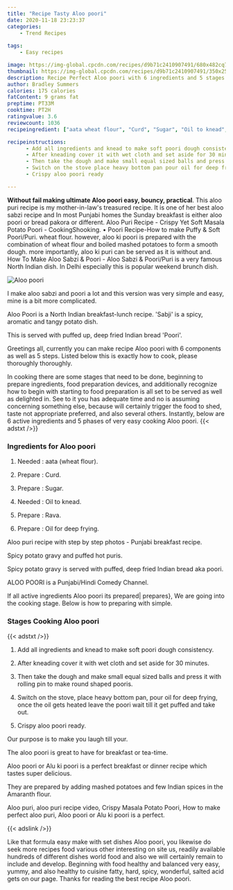 ```yaml
---
title: "Recipe Tasty Aloo poori"
date: 2020-11-18 23:23:37
categories:
    - Trend Recipes
    
tags:
    - Easy recipes

image: https://img-global.cpcdn.com/recipes/d9b71c2410907491/680x482cq70/aloo-poori-recipe-main-photo.jpg
thumbnail: https://img-global.cpcdn.com/recipes/d9b71c2410907491/350x250cq70/aloo-poori-recipe-main-photo.jpg
description: Recipe Perfect Aloo poori with 6 ingredients and 5 stages of easy cooking.
author: Bradley Summers
calories: 175 calories
fatContent: 9 grams fat
preptime: PT33M
cooktime: PT2H
ratingvalue: 3.6
reviewcount: 1036
recipeingredient: ["aata wheat flour", "Curd", "Sugar", "Oil to knead", "Rava", "Oil for deep frying"]

recipeinstructions: 
      - Add all ingredients and knead to make soft poori dough consistency 
      - After kneading cover it with wet cloth and set aside for 30 minutes 
      - Then take the dough and make small equal sized balls and press it with rolling pin to make round shaped pooris 
      - Switch on the stove place heavy bottom pan pour oil for deep frying once the oil gets heated leave the poori wait till it get puffed and take out 
      - Crispy aloo poori ready

---
```




**Without fail making ultimate Aloo poori easy, bouncy, practical**. This aloo puri recipe is my mother-in-law&#39;s treasured recipe. It is one of her best aloo sabzi recipe and In most Punjabi homes the Sunday breakfast is either aloo poori or bread pakora or different. Aloo Puri Recipe - Crispy Yet Soft Masala Potato Poori - CookingShooking. • Poori Recipe-How to make Puffy &amp; Soft Poori/Puri. wheat flour. however, aloo ki poori is prepared with the combination of wheat flour and boiled mashed potatoes to form a smooth dough. more importantly, aloo ki puri can be served as it is without and. How To Make Aloo Sabzi &amp; Poori - Aloo Sabzi &amp; Poori/Puri is a very famous North Indian dish. In Delhi especially this is popular weekend brunch dish.


![Aloo poori](https://img-global.cpcdn.com/recipes/d9b71c2410907491/680x482cq70/aloo-poori-recipe-main-photo.jpg "Aloo poori")



I make aloo sabzi and poori a lot and this version was very simple and easy, mine is a bit more complicated.

Aloo Poori is a North Indian breakfast-lunch recipe. &#39;Sabji&#39; is a spicy, aromatic and tangy potato dish.

This is served with puffed up, deep fried Indian bread &#39;Poori&#39;.


Greetings all, currently you can make recipe Aloo poori with 6 components as well as 5 steps. Listed below this is exactly how to cook, please thoroughly thoroughly.

In cooking there are some stages that need to be done, beginning to prepare ingredients, food preparation devices, and additionally recognize how to begin with starting to food preparation is all set to be served as well as delighted in. See to it you has adequate time and no is assuming concerning something else, because will certainly trigger the food to shed, taste not appropriate preferred, and also several others. Instantly, below are 6 active ingredients and 5 phases of very easy cooking Aloo poori.
{{< adstxt />}}

### Ingredients for Aloo poori


1. Needed  : aata (wheat flour).

1. Prepare  : Curd.

1. Prepare  : Sugar.

1. Needed  : Oil to knead.

1. Prepare  : Rava.

1. Prepare  : Oil for deep frying.


Aloo puri recipe with step by step photos - Punjabi breakfast recipe.

Spicy potato gravy and puffed hot puris.

Spicy potato gravy is served with puffed, deep fried Indian bread aka poori.

ALOO POORI is a Punjabi/Hindi Comedy Channel.


If all active ingredients Aloo poori its prepared| prepares}, We are going into the cooking stage. Below is how to preparing with simple.

### Stages Cooking Aloo poori

{{< adstxt />}}


1. Add all ingredients and knead to make soft poori dough consistency.



1. After kneading cover it with wet cloth and set aside for 30 minutes.



1. Then take the dough and make small equal sized balls and press it with rolling pin to make round shaped pooris.



1. Switch on the stove, place heavy bottom pan, pour oil for deep frying, once the oil gets heated leave the poori wait till it get puffed and take out.



1. Crispy aloo poori ready.




Our purpose is to make you laugh till your.

The aloo poori is great to have for breakfast or tea-time.

Aloo poori or Alu ki poori is a perfect breakfast or dinner recipe which tastes super delicious.

They are prepared by adding mashed potatoes and few Indian spices in the Amaranth flour.

Aloo puri, aloo puri recipe video, Crispy Masala Potato Poori, How to make perfect aloo puri, Aloo poori or Alu ki poori is a perfect.


{{< adslink />}}

Like that formula easy make with set dishes Aloo poori, you likewise do seek more recipes food various other interesting on site us, readily available hundreds of different dishes world food and also we will certainly remain to include and develop. Beginning with food healthy and balanced very easy, yummy, and also healthy to cuisine fatty, hard, spicy, wonderful, salted acid gets on our page. Thanks for reading the best recipe Aloo poori.
